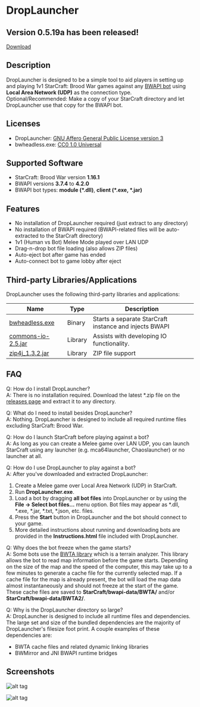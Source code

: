 # DropLauncher

## Version 0.5.19a has been released!

[Download](https://github.com/adakitesystems/DropLauncher/releases)

## Description
DropLauncher is designed to be a simple tool to aid players in setting up and playing 1v1 StarCraft: Brood War games against any [BWAPI bot](https://github.com/bwapi/bwapi) using **Local Area Network (UDP)** as the connection type. Optional/Recommended: Make a copy of your StarCraft directory and let DropLauncher use that copy for the BWAPI bot.

## Licenses
* DropLauncher: [GNU Affero General Public License version 3](https://www.gnu.org/licenses/agpl-3.0.en.html)
* bwheadless.exe: [CC0 1.0 Universal](https://github.com/tscmoo/bwheadless/blob/master/LICENSE)

## Supported Software
* StarCraft: Brood War version **1.16.1**
* BWAPI versions **3.7.4** to **4.2.0**
* BWAPI bot types: **module (\*.dll)**, **client (\*.exe, \*.jar)**

## Features
* No installation of DropLauncher required (just extract to any directory)
* No installation of BWAPI required (BWAPI-related files will be auto-extracted to the StarCraft directory)
* 1v1 (Human vs Bot) Melee Mode played over LAN UDP
* Drag-n-drop bot file loading (also allows ZIP files)
* Auto-eject bot after game has ended
* Auto-connect bot to game lobby after eject

## Third-party Libraries/Applications

DropLauncher uses the following third-party libraries and applications:

| Name | Type | Description |
|-|-|-|
| [bwheadless.exe](https://github.com/tscmoo/bwheadless) | Binary | Starts a separate StarCraft instance and injects BWAPI |
| [commons-io-2.5.jar](https://commons.apache.org/proper/commons-io/) | Library | Assists with developing IO functionality.
| [zip4j_1.3.2.jar](http://www.lingala.net/zip4j/) | Library | ZIP file support

## FAQ

Q: How do I install DropLauncher?<br/>
A: There is no installation required. Download the latest *.zip file on the [releases page](https://github.com/adakitesystems/DropLauncher/releases) and extract it to any directory.

Q: What do I need to install besides DropLauncher?<br/>
A: Nothing. DropLauncher is designed to include all required runtime files excluding StarCraft: Brood War.

Q: How do I launch StarCraft before playing against a bot?<br/>
A: As long as you can create a Melee game over LAN UDP, you can launch StarCraft using any launcher (e.g. mca64launcher, Chaoslauncher) or no launcher at all.

Q: How do I use DropLauncher to play against a bot?<br/>
A: After you've downloaded and extracted DropLauncher:
1. Create a Melee game over Local Area Network (UDP) in StarCraft.
2. Run **DropLauncher.exe**.
3. Load a bot by dragging **all bot files** into DropLauncher or by using the **File -> Select bot files...** menu option. Bot files may appear as \*.dll, \*.exe, \*.jar, \*.txt, \*.json, etc. files.
4. Press the **Start** button in DropLauncher and the bot should connect to your game.
5. More detailed instructions about running and downloading bots are provided in the **Instructions.html** file included with DropLauncher.

Q: Why does the bot freeze when the game starts?<br/>
A: Some bots use the [BWTA library](https://bitbucket.org/auriarte/bwta2) which is a terrain analyzer. This library allows the bot to read map information before the game starts. Depending on the size of the map and the speed of the computer, this may take up to a few minutes to generate a cache file for the currently selected map. If a cache file for the map is already present, the bot will load the map data almost instantaneously and should not freeze at the start of the game. These cache files are saved to **StarCraft/bwapi-data/BWTA/** and/or **StarCraft/bwapi-data/BWTA2/**.

Q: Why is the DropLauncher directory so large?<br/>
A: DropLauncher is designed to include all runtime files and dependencies. The large set and size of the bundled dependencies are the majority of DropLauncher's filesize foot print. A couple examples of these dependencies are:
  * BWTA cache files and related dynamic linking libraries
  * BWMirror and JNI BWAPI runtime bridges

## Screenshots

![alt tag](https://i.imgur.com/DXylcdQ.png)

![alt tag](https://i.imgur.com/JpO9Lhd.png)
